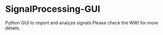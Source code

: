 # SignalProcessing-GUI
Python GUI to import and analyze signals
Please check the WIKI for more details.


